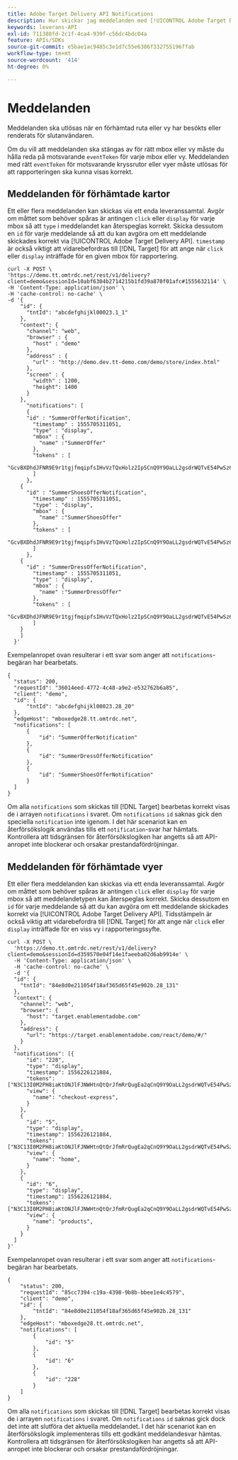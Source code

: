```yaml
---
title: Adobe Target Delivery API Notifications
description: Hur skickar jag meddelanden med [!UICONTROL Adobe Target Delivery API]?
keywords: leverans-API
exl-id: 711388fd-2c1f-4ca4-939f-c56dc4bdc04a
feature: APIs/SDKs
source-git-commit: e5bae1ac9485c3e1d7c55e6386f332755196ffab
workflow-type: tm+mt
source-wordcount: '414'
ht-degree: 0%

---
```


# Meddelanden

Meddelanden ska utlösas när en förhämtad ruta eller vy har besökts eller renderats för slutanvändaren.

Om du vill att meddelanden ska stängas av för rätt mbox eller vy måste du hålla reda på motsvarande `eventToken` för varje mbox eller vy. Meddelanden med rätt `eventToken` för motsvarande kryssrutor eller vyer måste utlösas för att rapporteringen ska kunna visas korrekt.

## Meddelanden för förhämtade kartor

Ett eller flera meddelanden kan skickas via ett enda leveranssamtal. Avgör om måttet som behöver spåras är antingen `click` eller `display` för varje mbox så att `type` i meddelandet kan återspeglas korrekt. Skicka dessutom en `id` för varje meddelande så att du kan avgöra om ett meddelande skickades korrekt via [!UICONTROL  Adobe Target Delivery API]. `timestamp` är också viktigt att vidarebefordras till [!DNL Target] för att ange när `click` eller `display` inträffade för en given mbox för rapportering.

```
curl -X POST \
'https://demo.tt.omtrdc.net/rest/v1/delivery?client=demo&sessionId=10abf6304b2714215b1fd39a870f01afc#1555632114' \
-H 'Content-Type: application/json' \
-H 'cache-control: no-cache' \
-d '{
    "id": {
      "tntId": "abcdefghijkl00023.1_1"
    },
    "context": {
      "channel": "web",
      "browser" : {
        "host" : "demo"
      },
      "address" : {
        "url" : "http://demo.dev.tt-demo.com/demo/store/index.html"
      },
      "screen" : {
        "width" : 1200,
        "height": 1400
      }
    },
      "notifications": [
      {
      "id" : "SummerOfferNotification",
        "timestamp" : 1555705311051,
        "type" : "display",
        "mbox" : {
          "name" :"SummerOffer"   
        },
        "tokens" : [
          "GcvBXDhdJFNR9E9r1tgjfmqipfsIHvVzTQxHolz2IpSCnQ9Y9OaLL2gsdrWQTvE54PwSz67rmXWmSnkXpSSS2Q"
        ]
      },
    {
      "id" : "SummerShoesOfferNotification",
        "timestamp" : 1555705311051,
        "type" : "display",
        "mbox" : {
          "name" :"SummerShoesOffer"   
        },
        "tokens" : [
          "GcvBXDhdJFNR9E9r1tgjfmqipfsIHvVzTQxHolz2IpSCnQ9Y9OaLL2gsdrWQTvE54PwSz67rmXWmSnkXpSSS2Q"
        ]
      },
    {
      "id" : "SummerDressOfferNotification",
        "timestamp" : 1555705311051,
        "type" : "display",
        "mbox" : {
          "name" :"SummerDressOffer"   
        },
        "tokens" : [
          "GcvBXDhdJFNR9E9r1tgjfmqipfsIHvVzTQxHolz2IpSCnQ9Y9OaLL2gsdrWQTvE54PwSz67rmXWmSnkXpSSS2Q"
        ]
    } 
    ]
  }'
```

Exempelanropet ovan resulterar i ett svar som anger att `notifications`-begäran har bearbetats.

```
{
  "status": 200,
  "requestId": "36014eed-4772-4c48-a9e2-e532762b6a85",
  "client": "demo",
  "id": {
      "tntId": "abcdefghijkl00023.28_20"
  },
  "edgeHost": "mboxedge28.tt.omtrdc.net",
  "notifications": [
      {
          "id": "SummerOfferNotification"
      },
      {
          "id": "SummerDressOfferNotification"
      },
      {
          "id": "SummerShoesOfferNotification"
      }
  ]
}
```

Om alla `notifications` som skickas till [!DNL Target] bearbetas korrekt visas de i arrayen `notifications` i svaret. Om `notifications` `id` saknas gick den speciella `notification` inte igenom. I det här scenariot kan en återförsökslogik användas tills ett `notification`-svar har hämtats. Kontrollera att tidsgränsen för återförsökslogiken har angetts så att API-anropet inte blockerar och orsakar prestandafördröjningar.

## Meddelanden för förhämtade vyer

Ett eller flera meddelanden kan skickas via ett enda leveranssamtal. Avgör om måttet som behöver spåras är antingen `click` eller `display` för varje mbox så att meddelandetypen kan återspeglas korrekt. Skicka dessutom en `id` för varje meddelande så att du kan avgöra om ett meddelande skickades korrekt via [!UICONTROL Adobe Target Delivery API]. Tidsstämpeln är också viktig att vidarebefordra till [!DNL Target] för att ange när `click` eller `display` inträffade för en viss vy i rapporteringssyfte.

```
curl -X POST \
  'https://demo.tt.omtrdc.net/rest/v1/delivery?client=demo&sessionId=d359570e04f14e1faeeba02d6ab9914e' \
  -H 'Content-Type: application/json' \
  -H 'cache-control: no-cache' \
  -d '{
  "id": {
    "tntId": "84e8d0e211054f18af365d65f45e902b.28_131"
  },
  "context": {
    "channel": "web",
    "browser": {
      "host": "target.enablementadobe.com"
    },
    "address": {
      "url": "https://target.enablementadobe.com/react/demo/#/"
    }
  },
  "notifications": [{
      "id": "228",
      "type": "display",
      "timestamp": 1556226121884,
      "tokens": ["N3C13I0M2PH8iaKtONJlFJNWHtnQtQrJfmRrQugEa2qCnQ9Y9OaLL2gsdrWQTvE54PwSz67rmXWmSnkXpSSS2Q=="],
      "view": {
        "name": "checkout-express",
      }
    },
    {
      "id": "5",
      "type": "display",
      "timestamp": 1556226121884,
      "tokens": ["N3C13I0M2PH8iaKtONJlFJNWHtnQtQrJfmRrQugEa2qCnQ9Y9OaLL2gsdrWQTvE54PwSz67rmXWmSnkXpSSS2Q=="],
      "view": {
        "name": "home",
      }
    },
    {
      "id": "6",
      "type": "display",
      "timestamp": 1556226121884,
      "tokens": ["N3C13I0M2PH8iaKtONJlFJNWHtnQtQrJfmRrQugEa2qCnQ9Y9OaLL2gsdrWQTvE54PwSz67rmXWmSnkXpSSS2Q=="],
      "view": {
        "name": "products",
      }
    }
  ]
}'
```

Exempelanropet ovan resulterar i ett svar som anger att `notifications`-begäran har bearbetats.

```
{
    "status": 200,
    "requestId": "85cc7394-c19a-4398-9b8b-bbee1e4c4579",
    "client": "demo",
    "id": {
        "tntId": "84e8d0e211054f18af365d65f45e902b.28_131"
    },
    "edgeHost": "mboxedge28.tt.omtrdc.net",
    "notifications": [
        {
            "id": "5"
        },
        {
            "id": "6"
        },
        {
            "id": "228"
        }
    ]
}
```

Om alla `notifications` som skickas till [!DNL Target] bearbetas korrekt visas de i arrayen `notifications` i svaret. Om `notifications` `id` saknas gick dock det inte att slutföra det aktuella meddelandet. I det här scenariot kan en återförsökslogik implementeras tills ett godkänt meddelandesvar hämtas. Kontrollera att tidsgränsen för återförsökslogiken har angetts så att API-anropet inte blockerar och orsakar prestandafördröjningar.
